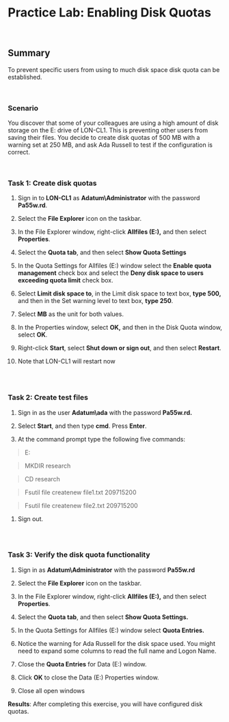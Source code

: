 Practice Lab: Enabling Disk Quotas
==================================

 

Summary
-------

To prevent specific users from using to much disk space disk quota can be
established.

 

### Scenario

You discover that some of your colleagues are using a high amount of disk
storage on the E: drive of LON-CL1. This is preventing other users from saving
their files. You decide to create disk quotas of 500 MB with a warning set at
250 MB, and ask Ada Russell to test if the configuration is correct.

 

### Task 1: Create disk quotas

1.  Sign in to **LON-CL1** as **Adatum\\Administrator** with the password
    **Pa55w.rd**.

2.  Select the **File Explorer** icon on the taskbar.

3.  In the File Explorer window, right-click **Allfiles (E:),** and then select
    **Properties**.

4.  Select the **Quota tab**, and then select **Show Quota Settings**

5.  In the Quota Settings for Allfiles (E:) window select the **Enable quota
    management** check box and select the **Deny disk space to users exceeding
    quota limit** check box.

6.  Select **Limit disk space to**, in the Limit disk space to text box, **type
    500,** and then in the Set warning level to text box, **type 250**.

7.  Select **MB** as the unit for both values.

8.  In the Properties window, select **OK,** and then in the Disk Quota window,
    select **OK**.

9.  Right-click **Start**, select **Shut down or sign out**, and then select
    **Restart**.

10. Note that LON-CL1 will restart now

###  

### Task 2: Create test files

1.  Sign in as the user **Adatum\\ada** with the password **Pa55w.rd.**

2.  Select **Start**, and then type **cmd**. Press **Enter**.

3.  At the command prompt type the following five commands:

>   E:

>   MKDIR research

>   CD research

>   Fsutil file createnew file1.txt 209715200

>   Fsutil file createnew file2.txt 209715200

1.  Sign out.

###  

### Task 3: Verify the disk quota functionality 

1.  Sign in as **Adatum\\Administrator** with the password **Pa55w.rd**

2.  Select the **File Explorer** icon on the taskbar.

3.  In the File Explorer window, right-click **Allfiles (E:),** and then select
    **Properties**.

4.  Select the **Quota tab**, and then select **Show Quota Settings.**

5.  In the Quota Settings for Allfiles (E:) window select **Quota Entries.**

6.  Notice the warning for Ada Russell for the disk space used. You might need
    to expand some columns to read the full name and Logon Name.

7.  Close the **Quota Entries** for Data (E:) window.

8.  Click **OK** to close the Data (E:) Properties window.

9.  Close all open windows

**Results**: After completing this exercise, you will have configured disk
quotas.
